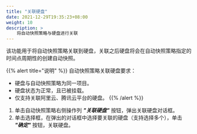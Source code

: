 ```yaml
---
title: "关联硬盘"
date: 2021-12-29T19:35:23+08:00
weight: 10
description: >
    将自动快照策略与硬盘进行关联
---
```


该功能用于将自动快照策略关联到硬盘，关联之后硬盘将会在自动快照策略指定的时间点周期性的创建自动快照。

{{% alert title="说明" %}}
自动快照策略关联硬盘要求：

- 硬盘与自动快照策略为同一项目。
- 硬盘状态为正常，且已被挂载。
- 仅支持关联阿里云、腾讯云平台的硬盘。
{{% /alert %}}

1. 单击自动快照策略右侧操作列 **_"关联硬盘"_** 按钮，弹出关联硬盘对话框。
2. 单击选择框，在弹出的对话框中选择要关联的硬盘（支持选择多个），单击 **_"确定"_** 按钮，关联硬盘。